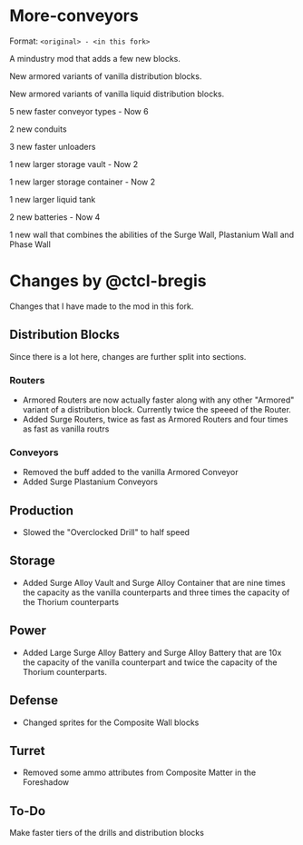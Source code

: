 # More-conveyors
Format: `<original> - <in this fork>`

A mindustry mod that adds a few new blocks.

New armored variants of vanilla distribution blocks.

New armored variants of vanilla liquid distribution blocks.

5 new faster conveyor types - Now 6

2 new conduits

3 new faster unloaders

1 new larger storage vault - Now 2

1 new larger storage container - Now 2

1 new larger liquid tank

2 new batteries - Now 4

1 new wall that combines the abilities of the Surge Wall, Plastanium Wall and Phase Wall

# Changes by @ctcl-bregis
Changes that I have made to the mod in this fork.

## Distribution Blocks
Since there is a lot here, changes are further split into sections.

### Routers
- Armored Routers are now actually faster along with any other "Armored" variant of a distribution block. Currently twice the speeed of the Router.
- Added Surge Routers, twice as fast as Armored Routers and four times as fast as vanilla routrs

### Conveyors
- Removed the buff added to the vanilla Armored Conveyor
- Added Surge Plastanium Conveyors

## Production
- Slowed the "Overclocked Drill" to half speed

## Storage
- Added Surge Alloy Vault and Surge Alloy Container that are nine times the capacity as the vanilla counterparts and three times the capacity of the Thorium counterparts

## Power 
- Added Large Surge Alloy Battery and Surge Alloy Battery that are 10x the capacity of the vanilla counterpart and twice the capacity of the Thorium counterparts.

## Defense
- Changed sprites for the Composite Wall blocks

## Turret
- Removed some ammo attributes from Composite Matter in the Foreshadow

## To-Do

Make faster tiers of the drills and distribution blocks
